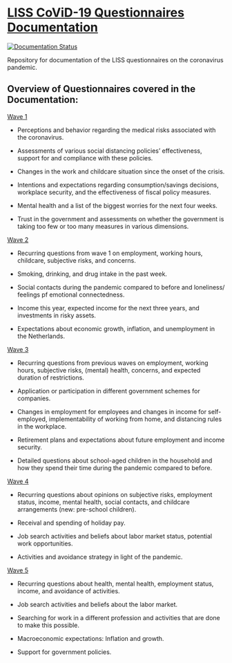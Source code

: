 # [LISS CoViD-19 Questionnaires Documentation](https://liss-covid-19-questionnaires-documentation.readthedocs.io/en/latest/) 

[![Documentation Status](https://readthedocs.org/projects/liss-covid-19-questionnaires-documentation/badge/?version=latest)](https://liss-covid-19-questionnaires-documentation.readthedocs.io/en/latest/?badge=latest)

Repository for documentation of the LISS questionnaires on the coronavirus pandemic. 

Overview of Questionnaires covered in the Documentation:
-----------------------------------------------------------

[Wave 1](https://liss-covid-19-questionnaires-documentation.readthedocs.io/en/latest/wave-1/index.html)

- Perceptions and behavior regarding the medical risks associated with the coronavirus.

- Assessments of various social distancing policies’ effectiveness, support for and compliance with these policies.

- Changes in the work and childcare situation since the onset of the crisis.

- Intentions and expectations regarding consumption/savings decisions, workplace security, and the effectiveness of fiscal policy measures.

- Mental health and a list of the biggest worries for the next four weeks.

- Trust in the government and assessments on whether the government is taking too few or too many measures in various dimensions.


[Wave 2](https://liss-covid-19-questionnaires-documentation.readthedocs.io/en/latest/wave-2/index.html)

- Recurring questions from wave 1 on employment, working hours, childcare, subjective risks, and concerns.

- Smoking, drinking, and drug intake in the past week.

- Social contacts during the pandemic compared to before and loneliness/ feelings pf emotional connectedness.

- Income this year, expected income for the next three years, and investments in risky assets.

- Expectations about economic growth, inflation, and unemployment in the Netherlands.

[Wave 3](https://liss-covid-19-questionnaires-documentation.readthedocs.io/en/latest/wave-3/index.html)

- Recurring questions from previous waves on employment, working hours, subjective risks, (mental) health, concerns, and expected duration of restrictions.

- Application or participation in different government schemes for companies.

- Changes in employment for employees and changes in income for self-employed, implementability of working from home, and distancing rules in the workplace.

- Retirement plans and expectations about future employment and income security.

- Detailed questions about school-aged children in the household and how they spend their time during the pandemic compared to before.


[Wave 4](https://liss-covid-19-questionnaires-documentation.readthedocs.io/en/latest/wave-4/index.html)

- Recurring questions about opinions on subjective risks, employment status, income, mental health, social contacts, and childcare arrangements (new: pre-school children).

- Receival and spending of holiday pay.

- Job search activities and beliefs about labor market status, potential work opportunities.

- Activities and avoidance strategy in light of the pandemic.


[Wave 5](https://liss-covid-19-questionnaires-documentation.readthedocs.io/en/latest/wave-5/index.html)

- Recurring questions about health, mental health, employment status, income, and avoidance of activities.

- Job search activities and beliefs about the labor market.

- Searching for work in a different profession and activities that are done to make this possible.

- Macroeconomic expectations: Inflation and growth.

- Support for government policies.

